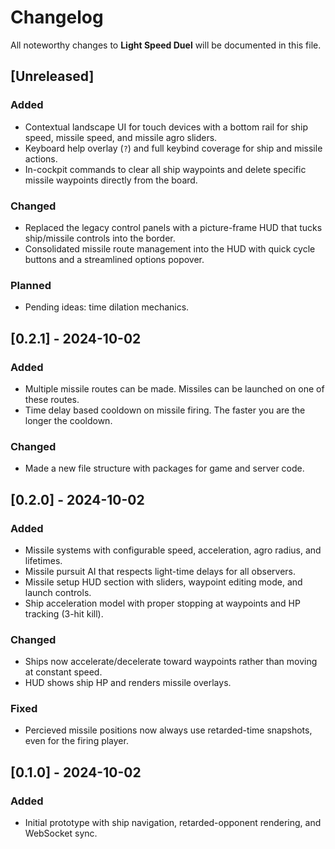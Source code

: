# Changelog

All noteworthy changes to **Light Speed Duel** will be documented in this file.

## [Unreleased]
### Added
- Contextual landscape UI for touch devices with a bottom rail for ship speed, missile speed, and missile agro sliders.
- Keyboard help overlay (`?`) and full keybind coverage for ship and missile actions.
- In-cockpit commands to clear all ship waypoints and delete specific missile waypoints directly from the board.

### Changed
- Replaced the legacy control panels with a picture-frame HUD that tucks ship/missile controls into the border.
- Consolidated missile route management into the HUD with quick cycle buttons and a streamlined options popover.

### Planned
- Pending ideas: time dilation mechanics.

## [0.2.1] - 2024-10-02
### Added
- Multiple missile routes can be made. Missiles can be launched on one of these routes.
- Time delay based cooldown on missile firing. The faster you are the longer the cooldown.

### Changed
- Made a new file structure with packages for game and server code.


## [0.2.0] - 2024-10-02
### Added
- Missile systems with configurable speed, acceleration, agro radius, and lifetimes.
- Missile pursuit AI that respects light-time delays for all observers.
- Missile setup HUD section with sliders, waypoint editing mode, and launch controls.
- Ship acceleration model with proper stopping at waypoints and HP tracking (3-hit kill).

### Changed
- Ships now accelerate/decelerate toward waypoints rather than moving at constant speed.
- HUD shows ship HP and renders missile overlays.

### Fixed
- Percieved missile positions now always use retarded-time snapshots, even for the firing player.

## [0.1.0] - 2024-10-02
### Added
- Initial prototype with ship navigation, retarded-opponent rendering, and WebSocket sync.

